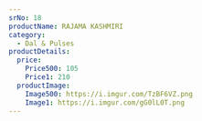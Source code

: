 ```yaml
---
srNo: 18
productName: RAJAMA KASHMIRI
category:
  - Dal & Pulses
productDetails:
  price:
    Price500: 105
    Price1: 210
  productImage:
    Image500: https://i.imgur.com/TzBF6VZ.png
    Image1: https://i.imgur.com/gG0lL0T.png
---
```

